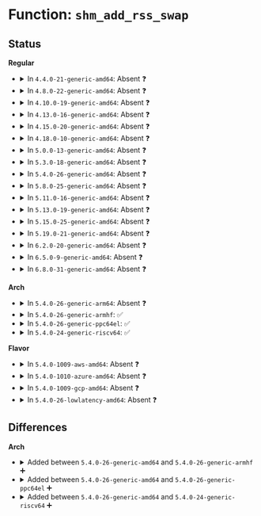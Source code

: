 # Function: <code>shm_add_rss_swap</code>

## Status
<b>Regular</b>
<ul>
<li>
<details>
<summary>In <code>4.4.0-21-generic-amd64</code>: Absent ❓</summary>

```json
{
  "name": "shm_add_rss_swap",
  "collision_type": "Unique Static",
  "inline_type": "Selective",
  "funcs": [
    {
      "addr": 18446744071582164560,
      "name": "shm_add_rss_swap",
      "external": false,
      "loc": "ipc/shm.c:753",
      "file": "ipc/shm.c",
      "inline": "not declared, inlined",
      "caller_inline": [],
      "caller_func": [
        "ipc/shm.c:sysvipc_shm_proc_show"
      ]
    }
  ],
  "symbols": [
    {
      "addr": 18446744071582164560,
      "name": "shm_add_rss_swap.isra.15",
      "section": ".text",
      "bind": "STB_LOCAL",
      "size": 142
    }
  ]
}
```
</details>
</li>
<li>
<details>
<summary>In <code>4.8.0-22-generic-amd64</code>: Absent ❓</summary>

```json
{
  "name": "shm_add_rss_swap",
  "collision_type": "Unique Static",
  "inline_type": "Selective",
  "funcs": [
    {
      "addr": 18446744071582380768,
      "name": "shm_add_rss_swap",
      "external": false,
      "loc": "ipc/shm.c:755",
      "file": "ipc/shm.c",
      "inline": "not declared, inlined",
      "caller_inline": [],
      "caller_func": [
        "ipc/shm.c:sysvipc_shm_proc_show"
      ]
    }
  ],
  "symbols": [
    {
      "addr": 18446744071582380768,
      "name": "shm_add_rss_swap.isra.17",
      "section": ".text",
      "bind": "STB_LOCAL",
      "size": 154
    }
  ]
}
```
</details>
</li>
<li>
<details>
<summary>In <code>4.10.0-19-generic-amd64</code>: Absent ❓</summary>

```json
{
  "name": "shm_add_rss_swap",
  "collision_type": "Unique Static",
  "inline_type": "Selective",
  "funcs": [
    {
      "addr": 18446744071582472928,
      "name": "shm_add_rss_swap",
      "external": false,
      "loc": "ipc/shm.c:758",
      "file": "ipc/shm.c",
      "inline": "not declared, inlined",
      "caller_inline": [],
      "caller_func": [
        "ipc/shm.c:sysvipc_shm_proc_show"
      ]
    }
  ],
  "symbols": [
    {
      "addr": 18446744071582472928,
      "name": "shm_add_rss_swap.isra.19",
      "section": ".text",
      "bind": "STB_LOCAL",
      "size": 154
    }
  ]
}
```
</details>
</li>
<li>
<details>
<summary>In <code>4.13.0-16-generic-amd64</code>: Absent ❓</summary>

```json
{
  "name": "shm_add_rss_swap",
  "collision_type": "Unique Static",
  "inline_type": "Selective",
  "funcs": [
    {
      "addr": 18446744071582553728,
      "name": "shm_add_rss_swap",
      "external": false,
      "loc": "ipc/shm.c:756",
      "file": "ipc/shm.c",
      "inline": "not declared, inlined",
      "caller_inline": [],
      "caller_func": [
        "ipc/shm.c:sysvipc_shm_proc_show"
      ]
    }
  ],
  "symbols": [
    {
      "addr": 18446744071582553728,
      "name": "shm_add_rss_swap.isra.17",
      "section": ".text",
      "bind": "STB_LOCAL",
      "size": 154
    }
  ]
}
```
</details>
</li>
<li>
<details>
<summary>In <code>4.15.0-20-generic-amd64</code>: Absent ❓</summary>

```json
{
  "name": "shm_add_rss_swap",
  "collision_type": "Unique Static",
  "inline_type": "Selective",
  "funcs": [
    {
      "addr": 18446744071582706176,
      "name": "shm_add_rss_swap",
      "external": false,
      "loc": "ipc/shm.c:772",
      "file": "ipc/shm.c",
      "inline": "not declared, inlined",
      "caller_inline": [],
      "caller_func": [
        "ipc/shm.c:sysvipc_shm_proc_show"
      ]
    }
  ],
  "symbols": [
    {
      "addr": 18446744071582706176,
      "name": "shm_add_rss_swap.isra.19",
      "section": ".text",
      "bind": "STB_LOCAL",
      "size": 154
    }
  ]
}
```
</details>
</li>
<li>
<details>
<summary>In <code>4.18.0-10-generic-amd64</code>: Absent ❓</summary>

```json
{
  "name": "shm_add_rss_swap",
  "collision_type": "Unique Static",
  "inline_type": "Selective",
  "funcs": [
    {
      "addr": 18446744071582898928,
      "name": "shm_add_rss_swap",
      "external": false,
      "loc": "ipc/shm.c:812",
      "file": "ipc/shm.c",
      "inline": "not declared, inlined",
      "caller_inline": [],
      "caller_func": [
        "ipc/shm.c:sysvipc_shm_proc_show"
      ]
    }
  ],
  "symbols": [
    {
      "addr": 18446744071582898928,
      "name": "shm_add_rss_swap.isra.21",
      "section": ".text",
      "bind": "STB_LOCAL",
      "size": 154
    }
  ]
}
```
</details>
</li>
<li>
<details>
<summary>In <code>5.0.0-13-generic-amd64</code>: Absent ❓</summary>

```json
{
  "name": "shm_add_rss_swap",
  "collision_type": "Unique Static",
  "inline_type": "Selective",
  "funcs": [
    {
      "addr": 18446744071583007088,
      "name": "shm_add_rss_swap",
      "external": false,
      "loc": "ipc/shm.c:832",
      "file": "ipc/shm.c",
      "inline": "not declared, inlined",
      "caller_inline": [],
      "caller_func": [
        "ipc/shm.c:sysvipc_shm_proc_show"
      ]
    }
  ],
  "symbols": [
    {
      "addr": 18446744071583007088,
      "name": "shm_add_rss_swap.isra.20",
      "section": ".text",
      "bind": "STB_LOCAL",
      "size": 154
    }
  ]
}
```
</details>
</li>
<li>
<details>
<summary>In <code>5.3.0-18-generic-amd64</code>: Absent ❓</summary>

```json
{
  "name": "shm_add_rss_swap",
  "collision_type": "Unique Static",
  "inline_type": "Selective",
  "funcs": [
    {
      "addr": 18446744071583188592,
      "name": "shm_add_rss_swap",
      "external": false,
      "loc": "ipc/shm.c:832",
      "file": "ipc/shm.c",
      "inline": "not declared, inlined",
      "caller_inline": [],
      "caller_func": [
        "ipc/shm.c:sysvipc_shm_proc_show"
      ]
    }
  ],
  "symbols": [
    {
      "addr": 18446744071583188592,
      "name": "shm_add_rss_swap.isra.0",
      "section": ".text",
      "bind": "STB_LOCAL",
      "size": 149
    }
  ]
}
```
</details>
</li>
<li>
<details>
<summary>In <code>5.4.0-26-generic-amd64</code>: Absent ❓</summary>

```json
{
  "name": "shm_add_rss_swap",
  "collision_type": "Unique Static",
  "inline_type": "Selective",
  "funcs": [
    {
      "addr": 18446744071583294400,
      "name": "shm_add_rss_swap",
      "external": false,
      "loc": "ipc/shm.c:832",
      "file": "ipc/shm.c",
      "inline": "not declared, inlined",
      "caller_inline": [],
      "caller_func": [
        "ipc/shm.c:sysvipc_shm_proc_show"
      ]
    }
  ],
  "symbols": [
    {
      "addr": 18446744071583294400,
      "name": "shm_add_rss_swap.isra.0",
      "section": ".text",
      "bind": "STB_LOCAL",
      "size": 149
    }
  ]
}
```
</details>
</li>
<li>
<details>
<summary>In <code>5.8.0-25-generic-amd64</code>: Absent ❓</summary>

```json
{
  "name": "shm_add_rss_swap",
  "collision_type": "Unique Static",
  "inline_type": "Selective",
  "funcs": [
    {
      "addr": 18446744071583625840,
      "name": "shm_add_rss_swap",
      "external": false,
      "loc": "ipc/shm.c:832",
      "file": "ipc/shm.c",
      "inline": "not declared, inlined",
      "caller_inline": [],
      "caller_func": [
        "ipc/shm.c:sysvipc_shm_proc_show"
      ]
    }
  ],
  "symbols": [
    {
      "addr": 18446744071583625840,
      "name": "shm_add_rss_swap.isra.0",
      "section": ".text",
      "bind": "STB_LOCAL",
      "size": 149
    }
  ]
}
```
</details>
</li>
<li>
<details>
<summary>In <code>5.11.0-16-generic-amd64</code>: Absent ❓</summary>

```json
{
  "name": "shm_add_rss_swap",
  "collision_type": "Unique Static",
  "inline_type": "Selective",
  "funcs": [
    {
      "addr": 18446744071583746384,
      "name": "shm_add_rss_swap",
      "external": false,
      "loc": "ipc/shm.c:831",
      "file": "ipc/shm.c",
      "inline": "not declared, inlined",
      "caller_inline": [],
      "caller_func": [
        "ipc/shm.c:sysvipc_shm_proc_show"
      ]
    }
  ],
  "symbols": [
    {
      "addr": 18446744071583746384,
      "name": "shm_add_rss_swap.isra.0",
      "section": ".text",
      "bind": "STB_LOCAL",
      "size": 149
    }
  ]
}
```
</details>
</li>
<li>
<details>
<summary>In <code>5.13.0-19-generic-amd64</code>: Absent ❓</summary>

```json
{
  "name": "shm_add_rss_swap",
  "collision_type": "Unique Static",
  "inline_type": "Selective",
  "funcs": [
    {
      "addr": 18446744071583771344,
      "name": "shm_add_rss_swap",
      "external": false,
      "loc": "ipc/shm.c:831",
      "file": "ipc/shm.c",
      "inline": "not declared, inlined",
      "caller_inline": [],
      "caller_func": [
        "ipc/shm.c:sysvipc_shm_proc_show"
      ]
    }
  ],
  "symbols": [
    {
      "addr": 18446744071583771344,
      "name": "shm_add_rss_swap.isra.0",
      "section": ".text",
      "bind": "STB_LOCAL",
      "size": 149
    }
  ]
}
```
</details>
</li>
<li>
<details>
<summary>In <code>5.15.0-25-generic-amd64</code>: Absent ❓</summary>

```json
{
  "name": "shm_add_rss_swap",
  "collision_type": "Unique Static",
  "inline_type": "Selective",
  "funcs": [
    {
      "addr": 0,
      "name": "shm_add_rss_swap",
      "external": false,
      "loc": "ipc/shm.c:927",
      "file": "ipc/shm.c",
      "inline": "not declared, inlined",
      "caller_inline": [],
      "caller_func": [
        "ipc/shm.c:sysvipc_shm_proc_show"
      ]
    }
  ],
  "symbols": [
    {
      "addr": 18446744071584133360,
      "name": "shm_add_rss_swap.isra.0",
      "section": ".text",
      "bind": "STB_LOCAL",
      "size": 177
    },
    {
      "addr": 18446744071592291313,
      "name": "shm_add_rss_swap.isra.0.cold",
      "section": ".text",
      "bind": "STB_LOCAL",
      "size": 30
    }
  ]
}
```
</details>
</li>
<li>
<details>
<summary>In <code>5.19.0-21-generic-amd64</code>: Absent ❓</summary>

```json
{
  "name": "shm_add_rss_swap",
  "collision_type": "Unique Static",
  "inline_type": "Selective",
  "funcs": [
    {
      "addr": 0,
      "name": "shm_add_rss_swap",
      "external": false,
      "loc": "ipc/shm.c:921",
      "file": "ipc/shm.c",
      "inline": "not declared, inlined",
      "caller_inline": [],
      "caller_func": [
        "ipc/shm.c:sysvipc_shm_proc_show",
        "ipc/shm.c:shmctl_shm_info"
      ]
    }
  ],
  "symbols": [
    {
      "addr": 18446744071584729776,
      "name": "shm_add_rss_swap.isra.0",
      "section": ".text",
      "bind": "STB_LOCAL",
      "size": 199
    },
    {
      "addr": 18446744071594073504,
      "name": "shm_add_rss_swap.isra.0.cold",
      "section": ".text",
      "bind": "STB_LOCAL",
      "size": 30
    }
  ]
}
```
</details>
</li>
<li>
<details>
<summary>In <code>6.2.0-20-generic-amd64</code>: Absent ❓</summary>

```json
{
  "name": "shm_add_rss_swap",
  "collision_type": "Unique Static",
  "inline_type": "Selective",
  "funcs": [
    {
      "addr": 0,
      "name": "shm_add_rss_swap",
      "external": false,
      "loc": "ipc/shm.c:937",
      "file": "ipc/shm.c",
      "inline": "not declared, inlined",
      "caller_inline": [],
      "caller_func": [
        "ipc/shm.c:sysvipc_shm_proc_show",
        "ipc/shm.c:shmctl_shm_info"
      ]
    }
  ],
  "symbols": [
    {
      "addr": 18446744071585423216,
      "name": "shm_add_rss_swap.isra.0",
      "section": ".text",
      "bind": "STB_LOCAL",
      "size": 188
    },
    {
      "addr": 18446744071596093209,
      "name": "shm_add_rss_swap.isra.0.cold",
      "section": ".text",
      "bind": "STB_LOCAL",
      "size": 29
    }
  ]
}
```
</details>
</li>
<li>
<details>
<summary>In <code>6.5.0-9-generic-amd64</code>: Absent ❓</summary>

```json
{
  "name": "shm_add_rss_swap",
  "collision_type": "Unique Static",
  "inline_type": "Selective",
  "funcs": [
    {
      "addr": 0,
      "name": "shm_add_rss_swap",
      "external": false,
      "loc": "ipc/shm.c:937",
      "file": "ipc/shm.c",
      "inline": "not declared, inlined",
      "caller_inline": [],
      "caller_func": [
        "ipc/shm.c:sysvipc_shm_proc_show",
        "ipc/shm.c:shmctl_shm_info"
      ]
    }
  ],
  "symbols": [
    {
      "addr": 18446744071585653888,
      "name": "shm_add_rss_swap.isra.0",
      "section": ".text",
      "bind": "STB_LOCAL",
      "size": 188
    },
    {
      "addr": 18446744071596616545,
      "name": "shm_add_rss_swap.isra.0.cold",
      "section": ".text",
      "bind": "STB_LOCAL",
      "size": 29
    }
  ]
}
```
</details>
</li>
<li>
<details>
<summary>In <code>6.8.0-31-generic-amd64</code>: Absent ❓</summary>

```json
{
  "name": "shm_add_rss_swap",
  "collision_type": "Unique Static",
  "inline_type": "Selective",
  "funcs": [
    {
      "addr": 0,
      "name": "shm_add_rss_swap",
      "external": false,
      "loc": "ipc/shm.c:933",
      "file": "ipc/shm.c",
      "inline": "not declared, inlined",
      "caller_inline": [],
      "caller_func": [
        "ipc/shm.c:sysvipc_shm_proc_show",
        "ipc/shm.c:shmctl_shm_info"
      ]
    }
  ],
  "symbols": [
    {
      "addr": 18446744071585900656,
      "name": "shm_add_rss_swap.isra.0",
      "section": ".text",
      "bind": "STB_LOCAL",
      "size": 188
    },
    {
      "addr": 18446744071597522425,
      "name": "shm_add_rss_swap.isra.0.cold",
      "section": ".text",
      "bind": "STB_LOCAL",
      "size": 29
    }
  ]
}
```
</details>
</li>
</ul>
<b>Arch</b>
<ul>
<li>
<details>
<summary>In <code>5.4.0-26-generic-arm64</code>: Absent ❓</summary>

```json
{
  "name": "shm_add_rss_swap",
  "collision_type": "Unique Static",
  "inline_type": "Selective",
  "funcs": [
    {
      "addr": 18446603336495035048,
      "name": "shm_add_rss_swap",
      "external": false,
      "loc": "ipc/shm.c:832",
      "file": "ipc/shm.c",
      "inline": "not declared, inlined",
      "caller_inline": [],
      "caller_func": [
        "ipc/shm.c:sysvipc_shm_proc_show"
      ]
    }
  ],
  "symbols": [
    {
      "addr": 18446603336495035048,
      "name": "shm_add_rss_swap.isra.0",
      "section": ".text",
      "bind": "STB_LOCAL",
      "size": 288
    }
  ]
}
```
</details>
</li>
<li>
<details>
<summary>In <code>5.4.0-26-generic-armhf</code>: ✅</summary>

```c
void shm_add_rss_swap(struct shmid_kernel * shp, long unsigned int * rss_add, long unsigned int * swp_add)
```

```json
{
  "name": "shm_add_rss_swap",
  "collision_type": "Unique Static",
  "inline_type": "No",
  "funcs": [
    {
      "addr": 3228435160,
      "name": "shm_add_rss_swap",
      "external": false,
      "loc": "ipc/shm.c:832",
      "file": "ipc/shm.c",
      "inline": "seen, unknown",
      "caller_inline": [],
      "caller_func": [
        "ipc/shm.c:sysvipc_shm_proc_show",
        "ipc/shm.c:ksys_shmctl"
      ]
    }
  ],
  "symbols": [
    {
      "addr": 3228435160,
      "name": "shm_add_rss_swap",
      "section": ".text",
      "bind": "STB_LOCAL",
      "size": 112
    }
  ]
}
```
</details>
</li>
<li>
<details>
<summary>In <code>5.4.0-26-generic-ppc64el</code>: ✅</summary>

```c
void shm_add_rss_swap(struct shmid_kernel * shp, long unsigned int * rss_add, long unsigned int * swp_add)
```

```json
{
  "name": "shm_add_rss_swap",
  "collision_type": "Unique Static",
  "inline_type": "No",
  "funcs": [
    {
      "addr": 13835058055288915728,
      "name": "shm_add_rss_swap",
      "external": false,
      "loc": "ipc/shm.c:832",
      "file": "ipc/shm.c",
      "inline": "seen, unknown",
      "caller_inline": [],
      "caller_func": [
        "ipc/shm.c:sysvipc_shm_proc_show"
      ]
    }
  ],
  "symbols": [
    {
      "addr": 13835058055288915728,
      "name": "shm_add_rss_swap",
      "section": ".text",
      "bind": "STB_LOCAL",
      "size": 304
    }
  ]
}
```
</details>
</li>
<li>
<details>
<summary>In <code>5.4.0-24-generic-riscv64</code>: ✅</summary>

```c
void shm_add_rss_swap(struct shmid_kernel * shp, long unsigned int * rss_add, long unsigned int * swp_add)
```

```json
{
  "name": "shm_add_rss_swap",
  "collision_type": "Unique Static",
  "inline_type": "No",
  "funcs": [
    {
      "addr": 18446743936274311720,
      "name": "shm_add_rss_swap",
      "external": false,
      "loc": "ipc/shm.c:832",
      "file": "ipc/shm.c",
      "inline": "seen, unknown",
      "caller_inline": [],
      "caller_func": [
        "ipc/shm.c:sysvipc_shm_proc_show"
      ]
    }
  ],
  "symbols": [
    {
      "addr": 18446743936274311720,
      "name": "shm_add_rss_swap",
      "section": ".text",
      "bind": "STB_LOCAL",
      "size": 236
    }
  ]
}
```
</details>
</li>
</ul>
<b>Flavor</b>
<ul>
<li>
<details>
<summary>In <code>5.4.0-1009-aws-amd64</code>: Absent ❓</summary>

```json
{
  "name": "shm_add_rss_swap",
  "collision_type": "Unique Static",
  "inline_type": "Selective",
  "funcs": [
    {
      "addr": 18446744071583263136,
      "name": "shm_add_rss_swap",
      "external": false,
      "loc": "ipc/shm.c:832",
      "file": "ipc/shm.c",
      "inline": "not declared, inlined",
      "caller_inline": [],
      "caller_func": [
        "ipc/shm.c:sysvipc_shm_proc_show"
      ]
    }
  ],
  "symbols": [
    {
      "addr": 18446744071583263136,
      "name": "shm_add_rss_swap.isra.0",
      "section": ".text",
      "bind": "STB_LOCAL",
      "size": 149
    }
  ]
}
```
</details>
</li>
<li>
<details>
<summary>In <code>5.4.0-1010-azure-amd64</code>: Absent ❓</summary>

```json
{
  "name": "shm_add_rss_swap",
  "collision_type": "Unique Static",
  "inline_type": "Selective",
  "funcs": [
    {
      "addr": 18446744071583200288,
      "name": "shm_add_rss_swap",
      "external": false,
      "loc": "ipc/shm.c:832",
      "file": "ipc/shm.c",
      "inline": "not declared, inlined",
      "caller_inline": [],
      "caller_func": [
        "ipc/shm.c:sysvipc_shm_proc_show"
      ]
    }
  ],
  "symbols": [
    {
      "addr": 18446744071583200288,
      "name": "shm_add_rss_swap.isra.0",
      "section": ".text",
      "bind": "STB_LOCAL",
      "size": 143
    }
  ]
}
```
</details>
</li>
<li>
<details>
<summary>In <code>5.4.0-1009-gcp-amd64</code>: Absent ❓</summary>

```json
{
  "name": "shm_add_rss_swap",
  "collision_type": "Unique Static",
  "inline_type": "Selective",
  "funcs": [
    {
      "addr": 18446744071583247168,
      "name": "shm_add_rss_swap",
      "external": false,
      "loc": "ipc/shm.c:832",
      "file": "ipc/shm.c",
      "inline": "not declared, inlined",
      "caller_inline": [],
      "caller_func": [
        "ipc/shm.c:sysvipc_shm_proc_show"
      ]
    }
  ],
  "symbols": [
    {
      "addr": 18446744071583247168,
      "name": "shm_add_rss_swap.isra.0",
      "section": ".text",
      "bind": "STB_LOCAL",
      "size": 149
    }
  ]
}
```
</details>
</li>
<li>
<details>
<summary>In <code>5.4.0-26-lowlatency-amd64</code>: Absent ❓</summary>

```json
{
  "name": "shm_add_rss_swap",
  "collision_type": "Unique Static",
  "inline_type": "Selective",
  "funcs": [
    {
      "addr": 18446744071583342016,
      "name": "shm_add_rss_swap",
      "external": false,
      "loc": "ipc/shm.c:832",
      "file": "ipc/shm.c",
      "inline": "not declared, inlined",
      "caller_inline": [],
      "caller_func": [
        "ipc/shm.c:sysvipc_shm_proc_show"
      ]
    }
  ],
  "symbols": [
    {
      "addr": 18446744071583342016,
      "name": "shm_add_rss_swap.isra.0",
      "section": ".text",
      "bind": "STB_LOCAL",
      "size": 140
    }
  ]
}
```
</details>
</li>
</ul>

## Differences
<b>Arch</b>
<ul>
<li>
<details>
<summary>Added between <code>5.4.0-26-generic-amd64</code> and <code>5.4.0-26-generic-armhf</code> ➕</summary>

```c
void shm_add_rss_swap(struct shmid_kernel * shp, long unsigned int * rss_add, long unsigned int * swp_add)
```
</details>
</li>
<li>
<details>
<summary>Added between <code>5.4.0-26-generic-amd64</code> and <code>5.4.0-26-generic-ppc64el</code> ➕</summary>

```c
void shm_add_rss_swap(struct shmid_kernel * shp, long unsigned int * rss_add, long unsigned int * swp_add)
```
</details>
</li>
<li>
<details>
<summary>Added between <code>5.4.0-26-generic-amd64</code> and <code>5.4.0-24-generic-riscv64</code> ➕</summary>

```c
void shm_add_rss_swap(struct shmid_kernel * shp, long unsigned int * rss_add, long unsigned int * swp_add)
```
</details>
</li>
</ul>
